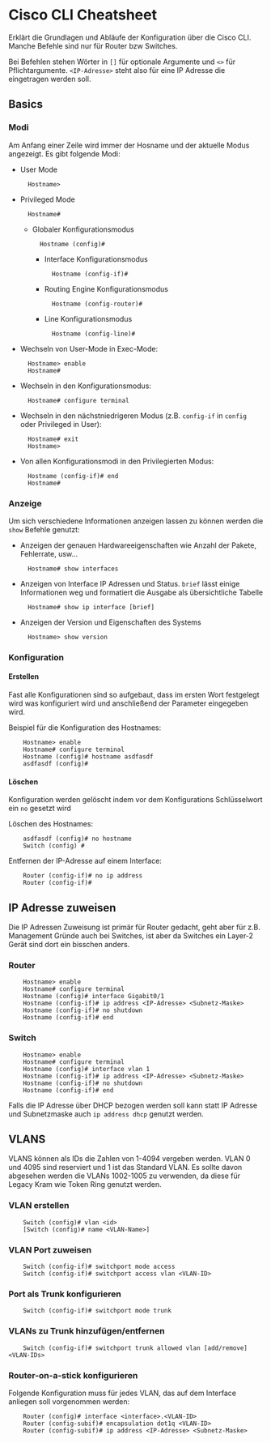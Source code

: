 # Cisco CLI Cheatsheet
Erklärt die Grundlagen und Abläufe der Konfiguration über die Cisco CLI. Manche Befehle sind nur für Router bzw Switches.

Bei Befehlen stehen Wörter in `[]` für optionale Argumente und `<>` für Pflichtargumente. `<IP-Adresse>` steht also für eine IP Adresse die eingetragen werden soll.

## Basics

### Modi
Am Anfang einer Zeile wird immer der Hosname und der aktuelle Modus angezeigt. Es gibt folgende Modi:
- User Mode
 
        Hostname>

- Privileged Mode

        Hostname#

    - Globaler Konfigurationsmodus

            Hostname (config)#

        - Interface Konfigurationsmodus

                Hostname (config-if)#

        - Routing Engine Konfigurationsmodus

                Hostname (config-router)#

        - Line Konfigurationsmodus

                Hostname (config-line)#

- Wechseln von User-Mode in Exec-Mode:

        Hostname> enable
        Hostname#

- Wechseln in den Konfigurationsmodus:

        Hostname# configure terminal

- Wechseln in den nächstniedrigeren Modus (z.B. `config-if` in `config` oder Privileged in User):

        Hostname# exit
        Hostname>

- Von allen Konfigurationsmodi in den Privilegierten Modus:

        Hostname (config-if)# end
        Hostname#

### Anzeige
Um sich verschiedene Informationen anzeigen lassen zu können werden die `show` Befehle genutzt:

- Anzeigen der genauen Hardwareeigenschaften wie Anzahl der Pakete, Fehlerrate, usw...

        Hostname# show interfaces

- Anzeigen von Interface IP Adressen und Status. `brief` lässt einige Informationen weg und formatiert die Ausgabe als übersichtliche Tabelle

        Hostname# show ip interface [brief]

- Anzeigen der Version und Eigenschaften des Systems

        Hostname> show version

### Konfiguration
#### Erstellen
Fast alle Konfigurationen sind so aufgebaut, dass im ersten Wort festgelegt wird was konfiguriert wird und anschließend der Parameter eingegeben wird.

Beispiel für die Konfiguration des Hostnames:

        Hostname> enable
        Hostname# configure terminal
        Hostname (config)# hostname asdfasdf
        asdfasdf (config)#

#### Löschen
Konfiguration werden gelöscht indem vor dem Konfigurations Schlüsselwort ein `no` gesetzt wird

Löschen des Hostnames:

        asdfasdf (config)# no hostname
        Switch (config) #

Entfernen der IP-Adresse auf einem Interface:

        Router (config-if)# no ip address
        Router (config-if)#

## IP Adresse zuweisen
Die IP Adressen Zuweisung ist primär für Router gedacht, geht aber für z.B. Management Gründe auch bei Switches, ist aber da Switches ein Layer-2 Gerät sind dort ein bisschen anders.

### Router

        Hostname> enable
        Hostname# configure terminal
        Hostname (config)# interface Gigabit0/1
        Hostname (config-if)# ip address <IP-Adresse> <Subnetz-Maske>
        Hostname (config-if)# no shutdown
        Hostname (config-if)# end

### Switch

        Hostname> enable
        Hostname# configure terminal
        Hostname (config)# interface vlan 1
        Hostname (config-if)# ip address <IP-Adresse> <Subnetz-Maske>
        Hostname (config-if)# no shutdown
        Hostname (config-if)# end

Falls die IP Adresse über DHCP bezogen werden soll kann statt IP Adresse und Subnetzmaske auch `ip address dhcp` genutzt werden.

## VLANS

VLANS können als IDs die Zahlen von 1-4094 vergeben werden. VLAN 0 und 4095 sind reserviert und 1 ist das Standard VLAN. Es sollte davon abgesehen werden die VLANs 1002-1005 zu verwenden, da diese für Legacy Kram wie Token Ring genutzt werden.

### VLAN erstellen

        Switch (config)# vlan <id>
        [Switch (config)# name <VLAN-Name>]

### VLAN Port zuweisen

        Switch (config-if)# switchport mode access
        Switch (config-if)# switchport access vlan <VLAN-ID>

### Port als Trunk konfigurieren

        Switch (config-if)# switchport mode trunk

### VLANs zu Trunk hinzufügen/entfernen

        Switch (config-if)# switchport trunk allowed vlan [add/remove] <VLAN-IDs>

### Router-on-a-stick konfigurieren
Folgende Konfiguration muss für jedes VLAN, das auf dem Interface anliegen soll vorgenommen werden:

        Router (config)# interface <interface>.<VLAN-ID>
        Router (config-subif)# encapsulation dot1q <VLAN-ID>
        Router (config-subif)# ip address <IP-Adresse> <Subnetz-Maske>
